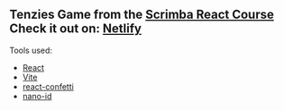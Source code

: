 Tenzies Game from the [Scrimba React Course](https://scrimba.com/learn/learnreact)
Check it out on:
[Netlify](https://jocular-speculoos-6e93b7.netlify.app/)
--- 

Tools used:

- [React](https://reactjs.org/)
- [Vite](https://vitejs.dev/)
- [react-confetti](https://github.com/alampros/react-confetti)
- [nano-id](https://github.com/ai/nanoid)
